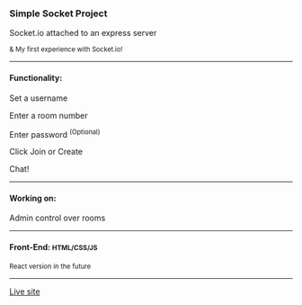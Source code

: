 <h3>Simple Socket Project</h3>

<p>Socket.io attached to an express server</p>
<sup>& My first experience with Socket.io!</sup>

<hr />

<h4>Functionality:</h4>
<p>Set a username</p>
<p>Enter a room number</p>
<p> Enter password <sup>(Optional)</sup></p>
<p>Click Join or Create</p>
<p>Chat!</p>

<hr />

<h4>Working on:</h4> 
<p>Admin control over rooms</p>

<hr />

<h4>Front-End: <small>HTML/CSS/JS</small></h4>
<p><sup>
	React version in the future
</sup></p>

<hr />

<p><a href="https://simple-sockets.herokuapp.com/" target="">Live site</a></p>
